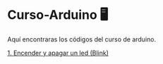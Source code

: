 # Curso-Arduino 🖥️
Aquí encontraras los códigos del curso de arduino.

[1. Encender y apagar un led (Blink)](https://github.com/Expaciomx/Curso-Arduino/tree/main/01.Encender_y_apagar_un_led)  

